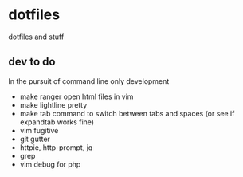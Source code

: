# dotfiles

dotfiles and stuff

## dev to do

In the pursuit of command line only development

* make ranger open html files in vim
* make lightline pretty
* make tab command to switch between tabs and spaces (or see if expandtab works fine)
* vim fugitive
* git gutter
* httpie, http-prompt, jq
* grep
* vim debug for php
